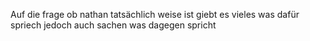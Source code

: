 

Auf die frage ob nathan tatsächlich weise ist giebt es vieles was dafür spriech jedoch auch sachen was dagegen spricht 